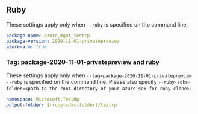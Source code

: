 ## Ruby

These settings apply only when `--ruby` is specified on the command line.

```yaml
package-name: azure_mgmt_testrp
package-version: 2020-11-01-privatepreview
azure-arm: true
```

### Tag: package-2020-11-01-privatepreview and ruby

These settings apply only when `--tag=package-2020-11-01-privatepreview --ruby` is specified on the command line.
Please also specify `--ruby-sdks-folder=<path to the root directory of your azure-sdk-for-ruby clone>`.

```yaml $(tag) == 'package-2020-11-01-privatepreview' && $(ruby)
namespace: Microsoft.TestRp
output-folder: $(ruby-sdks-folder)/testrp
```
